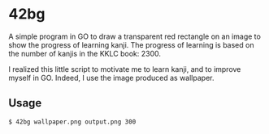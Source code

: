 # 42bg

A simple program in GO to draw a transparent red rectangle on an image to show the progress of learning kanji. The progress of learning is based on the number of kanjis in the KKLC book: 2300.

I realized this little script to motivate me to learn kanji, and to improve myself in GO. Indeed, I use the image produced as wallpaper.

## Usage

```
$ 42bg wallpaper.png output.png 300
```